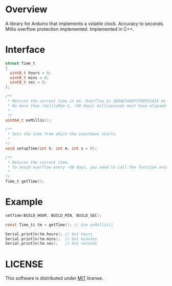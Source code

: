 # Overview
A library for Arduino that implements a volatile clock. Accuracy to seconds.
Millis overflow protection implemented.
Implemented in C++.

# Interface
``` C
struct Time_t
{
  uint8_t hours = 0;
  uint8_t mins = 0;
  uint8_t sec = 0;
};

/**
 * Returns the current time in ms. Overflow in 18446744073709551615 ms (584942417.35507 year).
 * No more than (millisMax-1, ~50 days) milliseconds must have elapsed since the last call.
 * 
 */
uint64_t exMillis();

/**
 * Sets the time from which the countdown starts.
 * 
*/
void setupTime(int h, int m, int s = 0);

/**
 * Returns the current time.
 * To avoid overflow every ~50 days, you need to call the function once every ~50 days.
 * 
*/
Time_t getTime();
```

# Example

``` C
setTime(BUILD_HOUR, BUILD_MIN, BUILD_SEC);

const Time_t& tm = getTime(); // Use exMillis()

Serial.println(tm.hours); // Out hours
Serial.println(tm.mins);  // Out minutes
Serial.println(tm.sec);   // Out seconds
```

 # LICENSE

This software is distributed under [MIT](https://opensource.org/licenses/MIT) license.
